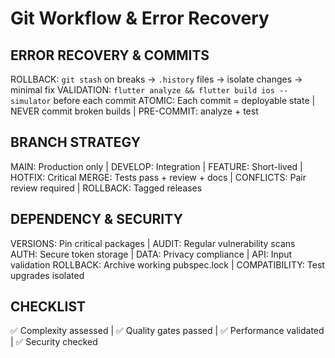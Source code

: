 # Git Workflow & Error Recovery

## ERROR RECOVERY & COMMITS
ROLLBACK: `git stash` on breaks → `.history` files → isolate changes → minimal fix
VALIDATION: `flutter analyze && flutter build ios --simulator` before each commit
ATOMIC: Each commit = deployable state | NEVER commit broken builds | PRE-COMMIT: analyze + test

## BRANCH STRATEGY
MAIN: Production only | DEVELOP: Integration | FEATURE: Short-lived | HOTFIX: Critical
MERGE: Tests pass + review + docs | CONFLICTS: Pair review required | ROLLBACK: Tagged releases

## DEPENDENCY & SECURITY
VERSIONS: Pin critical packages | AUDIT: Regular vulnerability scans  
AUTH: Secure token storage | DATA: Privacy compliance | API: Input validation
ROLLBACK: Archive working pubspec.lock | COMPATIBILITY: Test upgrades isolated

## CHECKLIST
✅ Complexity assessed | ✅ Quality gates passed | ✅ Performance validated | ✅ Security checked 